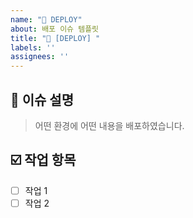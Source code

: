 ```yaml
---  
name: "🚀 DEPLOY"  
about: 배포 이슈 템플릿  
title: "🚀 [DEPLOY] "  
labels: ''  
assignees: ''
---  
```


<!-- 이슈 제목은 "깃모지 [태그] 이슈 요약" 형식으로 작성해주세요 -->
<!-- ex) ✨ [FEAT] 로그인 API 구현 -->

## 📄 이슈 설명

> 어떤 환경에 어떤 내용을 배포하였습니다.

## ☑️ 작업 항목

<!-- 이슈 해결을 위해 필요한 작업 목록을 작성해주세요 -->

- [ ] 작업 1
- [ ] 작업 2